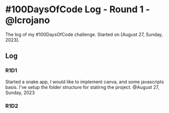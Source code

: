 # #100DaysOfCode Log - Round 1 - @lcrojano

The log of my #100DaysOfCode challenge. Started on [August 27, Sunday, 2023].

## Log

### R1D1 

Started a snake app, I would like to implement canva, and some javascripts basis. I've setup the folder structure for statirng the project. @August 27, Sunday, 2023

### R1D2
